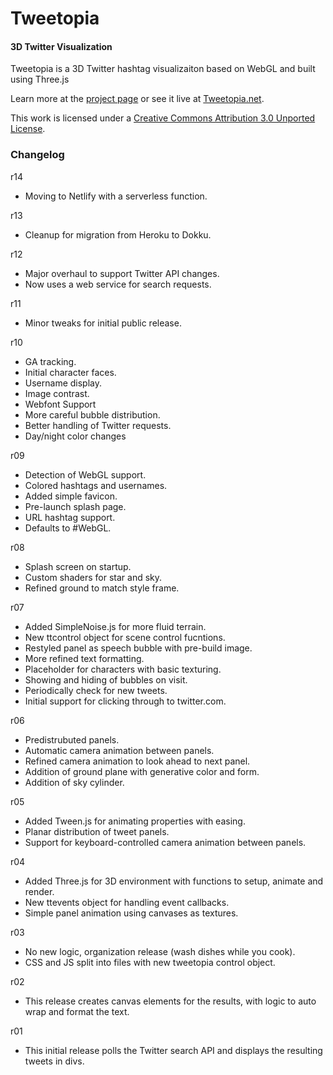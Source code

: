 Tweetopia
=========

#### 3D Twitter Visualization ####

Tweetopia is a 3D Twitter hashtag visualizaiton based on WebGL and built using Three.js

Learn more at the [project page](http://scott.j38.net/interactive/tweetopia/) or see it live at [Tweetopia.net](http://www.tweetopia.net/).

This work is licensed under a [Creative Commons Attribution 3.0 Unported License](http://creativecommons.org/licenses/by/3.0/).

### Changelog ###

r14

- Moving to Netlify with a serverless function.

r13

-   Cleanup for migration from Heroku to Dokku.

r12

-	Major overhaul to support Twitter API changes.
-	Now uses a web service for search requests.

r11

-	Minor tweaks for initial public release.

r10

-	GA tracking.
-	Initial character faces.
-	Username display.
-	Image contrast.
-	Webfont Support
-	More careful bubble distribution.
-	Better handling of Twitter requests.
-	Day/night color changes

r09

-	Detection of WebGL support.
-	Colored hashtags and usernames.
-	Added simple favicon.
-	Pre-launch splash page.
-	URL hashtag support.
-	Defaults to #WebGL.

r08

-	Splash screen on startup.
-	Custom shaders for star and sky.
-	Refined ground to match style frame.

r07

-	Added SimpleNoise.js for more fluid terrain.
-	New ttcontrol object for scene control fucntions.
-	Restyled panel as speech bubble with pre-build image.
-	More refined text formatting.
-	Placeholder for characters with basic texturing.
-	Showing and hiding of bubbles on visit.
-	Periodically check for new tweets.
-	Initial support for clicking through to twitter.com.

r06

-	Predistrubuted panels.
-	Automatic camera animation between panels.
-	Refined camera animation to look ahead to next panel.
-	Addition of ground plane with generative color and form.
-	Addition of sky cylinder.

r05

-	Added Tween.js for animating properties with easing.
-	Planar distribution of tweet panels.
-	Support for keyboard-controlled camera animation between panels.

r04

-	Added Three.js for 3D environment with functions to setup, animate and render.
- 	New ttevents object for handling event callbacks.
-	Simple panel animation using canvases as textures.

r03

-	No new logic, organization release (wash dishes while you cook).
-	CSS and JS split into files with new tweetopia control object.

r02

-	This release creates canvas elements for the results, with logic to auto wrap and format the text.

r01

-	This initial release polls the Twitter search API and displays the resulting tweets in divs.
